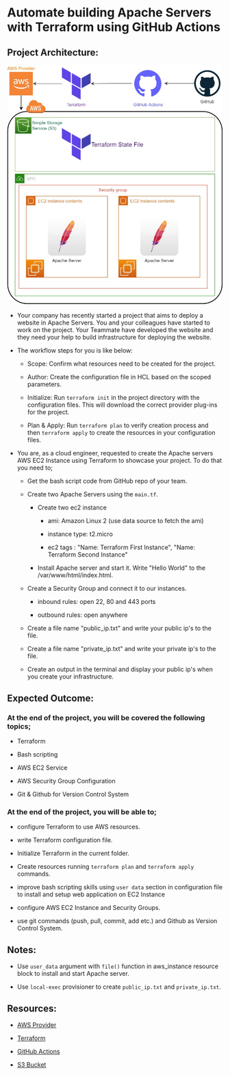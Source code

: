 # Automate building Apache Servers with Terraform using GitHub Actions

## Project Architecture:

![Project](./readme-content/tf-diagram.jpg)

- Your company has recently started a project that aims to deploy a website in Apache Servers. You and your colleagues have started to work on the project. Your Teammate have developed the website and they need your help to build infrastructure for deploying the website.

- The workflow steps for you is like below:

  - Scope: Confirm what resources need to be created for the project.

  - Author: Create the configuration file in HCL based on the scoped parameters.

  - Initialize: Run `terraform init` in the project directory with the configuration files. This will download the correct provider plug-ins for the project.

  - Plan & Apply: Run `terraform plan` to verify creation process and then `terraform apply` to create the resources in your configuration files.

- You are, as a cloud engineer, requested to create the Apache servers AWS EC2 Instance using Terraform to showcase your project. To do that you need to;

  - Get the bash script code from GitHub repo of your team.

  - Create two Apache Servers using the `main.tf`.

    - Create two ec2 instance

      - ami: Amazon Linux 2 (use data source to fetch the ami)

      - instance type: t2.micro

      - ec2 tags : "Name: Terraform First Instance",
        "Name: Terraform Second Instance"

    - Install Apache server and start it. Write "Hello World" to the /var/www/html/index.html.

  - Create a Security Group and connect it to our instances.

    - inbound rules: open 22, 80 and 443 ports

    - outbound rules: open anywhere

  - Create a file name "public_ip.txt" and write your public ip's to the file.

  - Create a file name "private_ip.txt" and write your private ip's to the file.

  - Create an output in the terminal and display your public ip's when you create your infrastructure.

## Expected Outcome:

### At the end of the project, you will be covered the following topics;

- Terraform

- Bash scripting

- AWS EC2 Service

- AWS Security Group Configuration

- Git & Github for Version Control System

### At the end of the project, you will be able to;

- configure Terraform to use AWS resources.

- write Terraform configuration file.

- Initialize Terraform in the current folder.

- Create resources running `terraform plan` and `terraform apply` commands.

- improve bash scripting skills using `user data` section in configuration file to install and setup web application on EC2 Instance

- configure AWS EC2 Instance and Security Groups.

- use git commands (push, pull, commit, add etc.) and Github as Version Control System.

## Notes:

- Use `user_data` argument with `file()` function in aws_instance resource block to install and start Apache server.

- Use `local-exec` provisioner to create `public_ip.txt` and `private_ip.txt`.

## Resources:

- [AWS Provider](https://registry.terraform.io/providers/hashicorp/aws/latest/docs)

- [Terraform](https://registry.terraform.io/browse/modules)

- [GitHub Actions](https://github.com/features/actions)

- [S3 Bucket](https://docs.aws.amazon.com/AmazonS3/latest/dev/UsingBucket.html)
